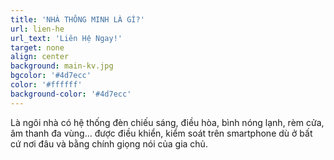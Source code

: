 ```yaml
---
title: 'NHÀ THÔNG MINH LÀ GÌ?'
url: lien-he
url_text: 'Liên Hệ Ngay!'
target: none
align: center
background: main-kv.jpg
bgcolor: '#4d7ecc'
color: '#ffffff'
background-color: '#4d7ecc'
---
```


<p>L&agrave; ng&ocirc;i nh&agrave; c&oacute; hệ thống đ&egrave;n chiếu s&aacute;ng, điều h&ograve;a, b&igrave;nh n&oacute;ng lạnh, r&egrave;m cửa, &acirc;m thanh đa v&ugrave;ng... được điều khiển, kiểm so&aacute;t tr&ecirc;n smartphone d&ugrave; ở bất cứ nơi đ&acirc;u v&agrave; bằng ch&iacute;nh giọng n&oacute;i của gia chủ.</p>